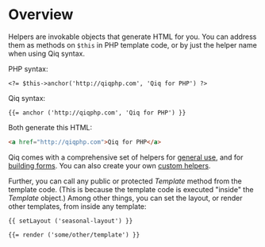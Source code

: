 # Overview

Helpers are invokable objects that generate HTML for you. You can address them
as methods on `$this` in PHP template code, or by just the helper name when
using Qiq syntax.

PHP syntax:

```html+php
<?= $this->anchor('http://qiqphp.com', 'Qiq for PHP') ?>
```

Qiq syntax:

```qiq
{{= anchor ('http://qiqphp.com', 'Qiq for PHP') }}
```

Both generate this HTML:

```html
<a href="http://qiqphp.com">Qiq for PHP</a>
```

Qiq comes with a comprehensive set of helpers for [general use](./general.md),
and for [building forms](./forms.md). You can also create your own
[custom helpers](./custom.md).

Further, you can call any public or protected _Template_ method from the
template code. (This is because the template code is executed "inside" the
_Template_ object.) Among other things, you can set the layout, or render
other templates, from inside any template:

```qiq
{{ setLayout ('seasonal-layout') }}

{{= render ('some/other/template') }}
```
